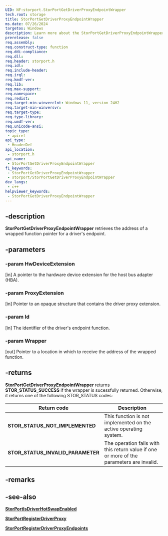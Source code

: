 ```yaml
---
UID: NF:storport.StorPortGetDriverProxyEndpointWrapper
tech.root: storage
title: StorPortGetDriverProxyEndpointWrapper
ms.date: 07/26/2024
targetos: Windows
description: Learn more about the StorPortGetDriverProxyEndpointWrapper function.
prerelease: false
req.assembly: 
req.construct-type: function
req.ddi-compliance: 
req.dll: 
req.header: storport.h
req.idl: 
req.include-header: 
req.irql: 
req.kmdf-ver: 
req.lib: 
req.max-support: 
req.namespace: 
req.redist: 
req.target-min-winverclnt: Windows 11, version 24H2
req.target-min-winversvr: 
req.target-type: 
req.type-library: 
req.umdf-ver: 
req.unicode-ansi: 
topic_type:
 - apiref
api_type:
 - HeaderDef
api_location:
 - storport.h
api_name:
 - StorPortGetDriverProxyEndpointWrapper
f1_keywords:
 - StorPortGetDriverProxyEndpointWrapper
 - storport/StorPortGetDriverProxyEndpointWrapper
dev_langs:
 - c++
helpviewer_keywords:
 - StorPortGetDriverProxyEndpointWrapper
---
```


## -description

**StorPortGetDriverProxyEndpointWrapper** retrieves the address of a wrapped function pointer for a driver's endpoint.

## -parameters

### -param HwDeviceExtension

[in] A pointer to the hardware device extension for the host bus adapter (HBA).

### -param ProxyExtension

[in] Pointer to an opaque structure that contains the driver proxy extension.

### -param Id

[in] The identifier of the driver's endpoint function.

### -param Wrapper

[out] Pointer to a location in which to receive the address of the wrapped function.

## -returns

**StorPortGetDriverProxyEndpointWrapper** returns **STOR_STATUS_SUCCESS** if the wrapper is sucessfully returned. Otherwise, it returns one of the following STOR_STATUS codes:

| Return code | Description |
| ----------- | ----------- |
| **STOR_STATUS_NOT_IMPLEMENTED** | This function is not implemented on the active operating system. |
| **STOR_STATUS_INVALID_PARAMETER** | The operation fails with this return value if one or more of the parameters are invalid. |

## -remarks

## -see-also

[**StorPortIsDriverHotSwapEnabled**](nf-storport-storportisdriverhotswapenabled.md)

[**StorPortRegisterDriverProxy**](nf-storport-storportregisterdriverproxy.md)

[**StorPortRegisterDriverProxyEndpoints**](nf-storport-storportregisterdriverproxyendpoints.md)
